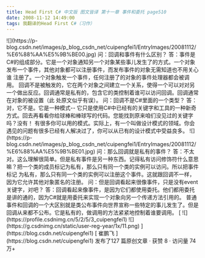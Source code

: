 ```yaml
---
title: Head First C# 中文版 图文皆译 第十一章 事件和委托 page510
date: 2008-11-12 14:49:00
tags: 我翻译的Head First C#（习作）
---
```

<?xml:namespace prefix = o ns = "urn:schemas-microsoft-com:office:office" />

![](https://p-blog.csdn.net/images/p_blog_csdn_net/cuipengfei1/EntryImages/20081112/%E6%88%AA%E5%9B%BE00.jpg)

问：回调和事件有什么区别？

答：事件是C#的组成部分。它是一个对象通知另一个对象某些事儿发生了的方式。一个对象发布一个事件，其他对象都可以注册事件，而发布事件的对象无需知道也不用关心谁
注册了。一个对象触发一个事件，任何注册了的对象的事件处理器都会被调用。

回调不是被触发的，它在两个对象之间建立一个关系，使得一个可以对对另一个做出反应。回调通常是私有的，包含它的类控制着谁可以访问回调。回调通常在对象的被设置（此
处原文似乎有误）。

问：回调不是C#里面的一个类型？

答：对，它不是。它是一种模式--
它只是使用C#中已经有的关键字和工具的一种新奇方式。回去再看看你给球棒和棒球写的代码。您能找到原来咱们没见过的关键字吗？没有！

有很多你可以用的模式。实际上，有一个叫做设计模式的领域。你会遇见的问题有很多已经有人解决过了，你可以从已有的设计模式中受益良多。

![](https://p-blog.csdn.net/images/p_blog_csdn_net/cuipengfei1/EntryImages/20081112/%E6%88%AA%E5%9B%BE01.jpg)

问：那么回调就是私有的事件？

答：不太对。这么理解很简单。但是私有事件是另一种东西。记得私有访问修饰符什么意思嘛？把一个类的成员标记为私有，那么只有同一个类的实例可以访问。所以把事件标记
为私有，那么只有同一个类的实例可以注册这个事件。这就跟回调不一样，因为它允许其他对象匿名的注册。

问：但是回调看起来很像事件，只是没有event关键字，对吧？

答：回调看起来像事件，是因为它们都使用委托。他们都用委托是讲的通的，因为C#就是用委托来实现一个对象向另一个传递方法引用的。

普通事件和回调的一个大区别就是类公布事件向世界宣称一些特定的事儿发生了。但是回调从来都不公布。它是私有的，做调用的方法紧紧地控制着谁要调用。



[ ![](https://profile.csdnimg.cn/5/2/5/3_cuipengfei1)
![](https://g.csdnimg.cn/static/user-reg-year/1x/11.png)
](https://blog.csdn.net/cuipengfei1)

[ 崔鹏飞 ](https://blog.csdn.net/cuipengfei1)

发布了127 篇原创文章  ·  获赞 8  ·  访问量 74万+


